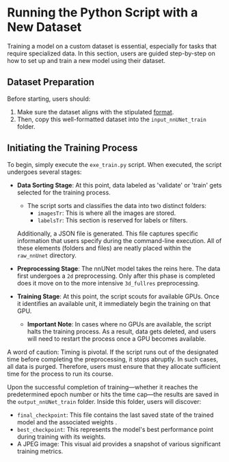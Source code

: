 # Running the Python Script with a New Dataset

Training a model on a custom dataset is essential, especially for tasks that require specialized data. In this section, users are guided step-by-step on how to set up and train a new model using their dataset.

## Dataset Preparation

Before starting, users should:

1. Make sure the dataset aligns with the stipulated [format](dataset_format).
2. Then, copy this well-formatted dataset into the `input_nnUNet_train` folder.

## Initiating the Training Process

To begin, simply execute the `exe_train.py` script. When executed, the script undergoes several stages:

- **Data Sorting Stage**: At this point, data labeled as 'validate' or 'train' gets selected for the training process.
  
  - The script sorts and classifies the data into two distinct folders: 
    - `imagesTr`: This is where all the images are stored.
    - `labelsTr`: This section is reserved for labels or filters.
  
  Additionally, a JSON file is generated. This file captures specific information that users specify during the command-line execution. All of these elements (folders and files) are neatly placed within the `raw_nnUnet` directory.

- **Preprocessing Stage**: The nnUNet model takes the reins here. The data first undergoes a `2d`  preprocessing. Only after this phase is completed does it move on to the more intensive `3d_fullres` preprocessing.

- **Training Stage**: At this point, the script scouts for available GPUs. Once it identifies an available unit, it immediately begin the training on that GPU. 
  - **Important Note**: In cases where no GPUs are available, the script halts the training process. As a result, data gets deleted, and users will need to restart the process once a GPU becomes available.

A word of caution: Timing is pivotal. If the script runs out of the designated time before completing the preprocessing, it stops abruptly. In such cases, all data is purged. Therefore, users must ensure that they allocate sufficient time for the process to run its course.

Upon the successful completion of training—whether it reaches the predetermined epoch number or hits the time cap—the results are saved in the `output_nnUNet_train` folder. Inside this folder, users will discover:

- `final_checkpoint`: This file contains the last saved state of the trained model and the associated weights .
- `best_checkpoint`: This represents the model's best performance point during training with its weights.
- A JPEG image: This visual aid provides a snapshot of various significant training metrics.

